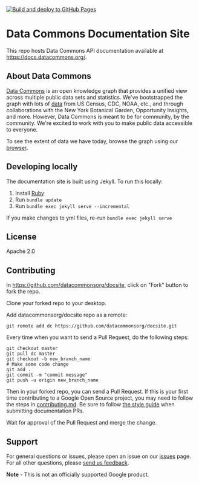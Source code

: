 [![Build and deploy to GitHub Pages](https://github.com/datacommonsorg/docsite/actions/workflows/github-pages.yml/badge.svg)](https://github.com/datacommonsorg/docsite/actions/workflows/github-pages.yml)

# Data Commons Documentation Site

This repo hosts Data Commons API documentation
available at https://docs.datacommons.org/.

## About Data Commons

[Data Commons](https://datacommons.org/) is an open knowledge graph that
provides a unified view across multiple public data sets and statistics.
We've bootstrapped the graph with lots of
[data](https://datacommons.org/datasets) from US Census, CDC, NOAA, etc.,
and through collaborations with the New York Botanical Garden,
Opportunity Insights, and more. However, Data Commons is
meant to be for community, by the community. We're excited to work with you
to make public data accessible to everyone.

To see the extent of data we have today, browse the graph using our
[browser](https://datacommons.org/browser).

## Developing locally

The documentation site is built using Jekyll. To run this locally:

1. Install [Ruby](https://jekyllrb.com/docs/installation/)
1. Run `bundle update`
1. Run `bundle exec jekyll serve --incremental`

If you make changes to yml files, re-run `bundle exec jekyll serve`

## License

Apache 2.0

## Contributing

In https://github.com/datacommonsorg/docsite, click on "Fork" button to fork the repo.

Clone your forked repo to your desktop.

Add datacommonsorg/docsite repo as a remote:

```shell
git remote add dc https://github.com/datacommonsorg/docsite.git
```

Every time when you want to send a Pull Request, do the following steps:

```shell
git checkout master
git pull dc master
git checkout -b new_branch_name
# Make some code change
git add .
git commit -m "commit message"
git push -u origin new_branch_name
```

Then in your forked repo, you can send a Pull Request. If this is your first
time contributing to a Google Open Source project, you may need to follow the
steps in [contributing.md](contributing.md). Be sure to follow [the style guide](STYLE_GUIDE.md)
when submitting documentation PRs.

Wait for approval of the Pull Request and merge the change.

## Support

For general questions or issues, please open an issue on our
[issues](https://github.com/datacommonsorg/docsite/issues) page. For all other
questions, please [send us feedback](https://docs.google.com/forms/d/e/1FAIpQLScJTtNlIItT-uSPXI98WT6yNlavF-kf5JS0jMrCvJ9TPLmelg/viewform).

**Note** - This is not an officially supported Google product.
